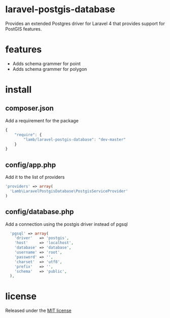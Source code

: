 # laravel-postgis-database

Provides an extended Postgres driver for Laravel 4 that provides support for PostGIS features.

# features

- Adds schema grammer for point
- Adds schema grammer for polygon

# install

## composer.json

Add a requirement for the package

```javascript
{
    "require": {
        "lamb/laravel-postgis-database": "dev-master"
    }
}
```

## config/app.php

Add it to the list of providers

```php
'providers' => array(
  'Lamb\LaravelPostgisDatabase\PostgisServiceProvider'
)
```

## config/database.php

Add a connection using the postgis driver instead of pgsql

```php
  'pgsql' => array(
    'driver'   => 'postgis',
    'host'     => 'localhost',
    'database' => 'database',
    'username' => 'root',
    'password' => '',
    'charset'  => 'utf8',
    'prefix'   => '',
    'schema'   => 'public',
  ),
```

# license

Released under the [MIT license](http://opensource.org/licenses/MIT)
